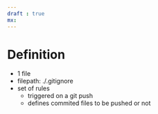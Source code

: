 ```yaml
---
draft : true
mx:  
---
```


# Definition
- 1 file
- filepath: ./.gitignore
- set of rules 
  - triggered on a git push
  - defines commited files to be pushed or not
